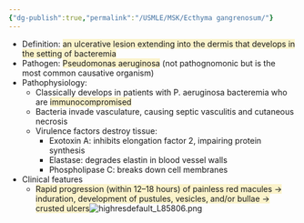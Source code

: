 ```yaml
---
{"dg-publish":true,"permalink":"/USMLE/MSK/Ecthyma gangrenosum/"}
---
```


- Definition: <span style="background:rgba(240, 200, 0, 0.2)">an ulcerative lesion extending into the dermis that develops in the setting of bacteremia</span>
- Pathogen: <span style="background:rgba(240, 200, 0, 0.2)">Pseudomonas aeruginosa</span> (not pathognomonic but is the most common causative organism)
- Pathophysiology:
	- Classically develops in patients with P. aeruginosa bacteremia who are <span style="background:rgba(240, 200, 0, 0.2)">immunocompromised</span>
	- Bacteria invade vasculature, causing septic vasculitis and cutaneous necrosis
	- Virulence factors destroy tissue:
		- Exotoxin A: inhibits elongation factor 2, impairing protein synthesis
		- Elastase: degrades elastin in blood vessel walls
		- Phospholipase C: breaks down cell membranes
- Clinical features
	- <span style="background:rgba(240, 200, 0, 0.2)">Rapid progression (within 12–18 hours) of painless red macules → induration, development of pustules, vesicles, and/or bullae → crusted ulcers</span>![highresdefault_L85806.png](/img/user/appendix/highresdefault_L85806.png)
